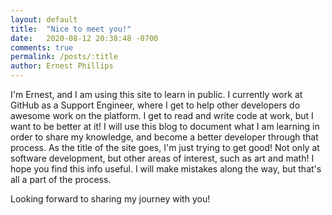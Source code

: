 ```yaml
---
layout: default
title:  "Nice to meet you!"
date:   2020-08-12 20:38:48 -0700
comments: true
permalink: /posts/:title
author: Ernest Phillips
---
```



I'm Ernest, and I am using this site to learn in public.
I currently work at GitHub as a Support Engineer, where I get to help
other developers do awesome work on the platform.
I get to read and write code at work, but I want to be better at it!
I will use this blog to document what I am learning in order to share my knowledge,
and become a better developer through that process. 
As the title of the site goes, I'm just trying to get good! Not only at software development, but
other areas of interest, such as art and math!
I hope you find this info useful. I will make mistakes along the way, but that's all
a part of the process. 

Looking forward to sharing my journey with you!